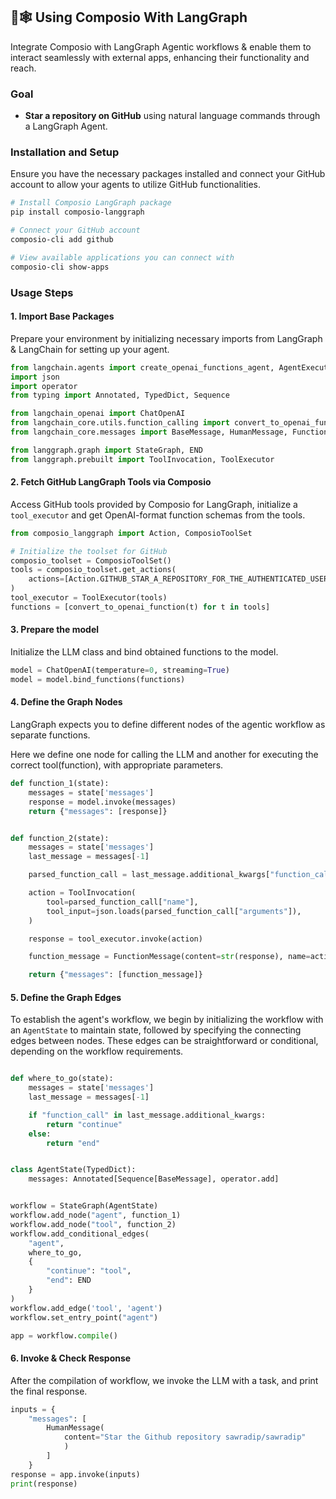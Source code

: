 ## 🦜🕸️ Using Composio With LangGraph

Integrate Composio with LangGraph Agentic workflows & enable them to interact seamlessly with external apps, enhancing their functionality and reach.

### Goal

- **Star a repository on GitHub** using natural language commands through a LangGraph Agent.

### Installation and Setup

Ensure you have the necessary packages installed and connect your GitHub account to allow your agents to utilize GitHub functionalities.

```bash
# Install Composio LangGraph package
pip install composio-langgraph

# Connect your GitHub account
composio-cli add github

# View available applications you can connect with
composio-cli show-apps
```

### Usage Steps

#### 1. Import Base Packages

Prepare your environment by initializing necessary imports from LangGraph & LangChain for setting up your agent.

```python
from langchain.agents import create_openai_functions_agent, AgentExecutor
import json
import operator
from typing import Annotated, TypedDict, Sequence

from langchain_openai import ChatOpenAI
from langchain_core.utils.function_calling import convert_to_openai_function
from langchain_core.messages import BaseMessage, HumanMessage, FunctionMessage

from langgraph.graph import StateGraph, END
from langgraph.prebuilt import ToolInvocation, ToolExecutor
```

#### 2. Fetch GitHub LangGraph Tools via Composio

Access GitHub tools provided by Composio for LangGraph, initialize a `tool_executor` and get OpenAI-format function schemas from the tools.

```python
from composio_langgraph import Action, ComposioToolSet

# Initialize the toolset for GitHub
composio_toolset = ComposioToolSet()
tools = composio_toolset.get_actions(
    actions=[Action.GITHUB_STAR_A_REPOSITORY_FOR_THE_AUTHENTICATED_USER]
)
tool_executor = ToolExecutor(tools)
functions = [convert_to_openai_function(t) for t in tools]
```

#### 3. Prepare the model

Initialize the LLM class and bind obtained functions to the model.

```python
model = ChatOpenAI(temperature=0, streaming=True)
model = model.bind_functions(functions)
```
#### 4. Define the Graph Nodes

LangGraph expects you to define different nodes of the agentic workflow as separate functions. 

Here we define one node for calling the LLM and another for executing the correct tool(function), with appropriate parameters.

```python
def function_1(state):
    messages = state['messages']
    response = model.invoke(messages)
    return {"messages": [response]}


def function_2(state):
    messages = state['messages']
    last_message = messages[-1]

    parsed_function_call = last_message.additional_kwargs["function_call"]

    action = ToolInvocation(
        tool=parsed_function_call["name"],
        tool_input=json.loads(parsed_function_call["arguments"]),
    )

    response = tool_executor.invoke(action)

    function_message = FunctionMessage(content=str(response), name=action.tool)

    return {"messages": [function_message]}

```
#### 5. Define the Graph Edges

To establish the agent's workflow, we begin by initializing the workflow with an `AgentState` to maintain state, followed by specifying the connecting edges between nodes. These edges can be straightforward or conditional, depending on the workflow requirements.

```python

def where_to_go(state):
    messages = state['messages']
    last_message = messages[-1]

    if "function_call" in last_message.additional_kwargs:
        return "continue"
    else:
        return "end"


class AgentState(TypedDict):
    messages: Annotated[Sequence[BaseMessage], operator.add]


workflow = StateGraph(AgentState)
workflow.add_node("agent", function_1)
workflow.add_node("tool", function_2)
workflow.add_conditional_edges(
    "agent",
    where_to_go,
    {
        "continue": "tool",
        "end": END
    }
)
workflow.add_edge('tool', 'agent')
workflow.set_entry_point("agent")

app = workflow.compile()
```
#### 6. Invoke & Check Response

After the compilation of workflow, we invoke the LLM with a task, and print the final response. 

```python
inputs = {
    "messages": [
        HumanMessage(
            content="Star the Github repository sawradip/sawradip"
            )
        ]
    }
response = app.invoke(inputs)
print(response)
```
